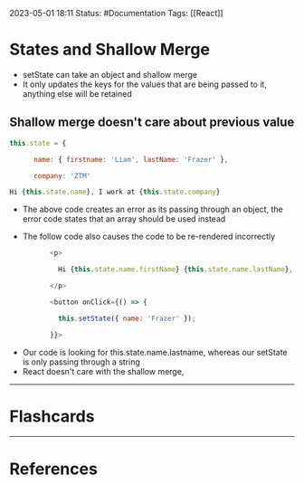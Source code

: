 2023-05-01 18:11
Status: #Documentation 
Tags: [[React]]

# States and Shallow Merge

* setState can take an object and shallow merge
* It only updates the keys for the values that are being passed to it, anything else will be retained

## Shallow merge doesn't care about previous value


```javascript
this.state = {

      name: { firstname: 'Liam', lastName: 'Frazer' },

      company: 'ZTM'
```


```javascript
Hi {this.state.name}, I work at {this.state.company}
```
* The above code creates an error as its passing through an object, the error code states that an array should be used instead

* The follow code also causes the code to be re-rendered incorrectly


```javascript
          <p>

            Hi {this.state.name.firstName} {this.state.name.lastName}, I work at {this.state.company}

          </p>

          <button onClick={() => {

            this.setState({ name: 'Frazer' });

          }}>
```

* Our code is looking for this.state.name.lastname, whereas our setState is only passing through a string
* React doesn't care with the shallow merge,




___
# Flashcards



---
# References
